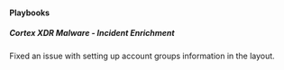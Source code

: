 #### Playbooks
##### Cortex XDR Malware - Incident Enrichment
Fixed an issue with setting up account groups information in the layout.